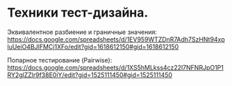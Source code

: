# Техники тест-дизайна.

Эквивалентное разбиение и граничные значения:
https://docs.google.com/spreadsheets/d/1EV959WTZDnR7Adh7SzHNt94xpluUeiO4BJIFMCj1XFo/edit?gid=1618612150#gid=1618612150

Попарное тестирование (Pairwise): 
https://docs.google.com/spreadsheets/d/1XS5hMLkss4cz22l7NFNRJpO1P1RY2glZZlr9f38E0iY/edit?gid=1525111450#gid=1525111450
